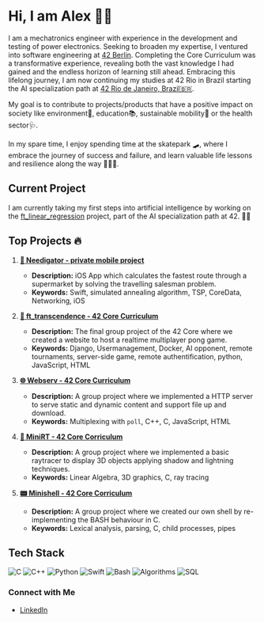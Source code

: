 # Hi, I am Alex 🙋🏻

I am a mechatronics engineer with experience in the development and testing of power electronics. Seeking to broaden my expertise, I ventured into software engineering at [42 Berlin](https://42berlin.de). Completing the Core Curriculum was a transformative experience, revealing both the vast knowledge I had gained and the endless horizon of learning still ahead. Embracing this lifelong journey, I am now continuing my studies at 42 Rio in Brazil starting the AI specialization path at [42 Rio de Janeiro, Brazil🇧🇷](https://42.rio).

My goal is to contribute to projects/products that have a positive impact on society like environment🌱, education📚, sustainable mobility🚄 or the health sector🩺.

In my spare time, I enjoy spending time at the skatepark 🛹, where I embrace the journey of success and failure, and learn valuable life lessons and resilience along the way 💆🏻‍♂️.

## Current Project
I am currently taking my first steps into artificial intelligence by working on the [ft_linear_regression](https://github.com/alexehrlich/42Rio-AI-ft_linear_regression) project, part of the AI specialization path at 42. 🤖🧠

## Top Projects 🔥

1. **[📲 Needigator - private mobile project](https://github.com/alexehrlich/Needigator)**
   - **Description:** iOS App which calculates the fastest route through a supermarket by solving the travelling salesman problem.
   - **Keywords:** Swift, simulated annealing algorithm, TSP, CoreData, Networking, iOS

2. **[🚀 ft_transcendence - 42 Core Curriculum](https://github.com/Linuswidmer/42_transcendence)**
   - **Description:** The final group project of the 42 Core where we created a website to host a realtime multiplayer pong game.
   - **Keywords:** Django, Usermanagement, Docker, AI opponent, remote tournaments, server-side game, remote authentification, python, JavaScript, HTML

3. **[🌐 Webserv - 42 Core Curriculum](https://github.com/mdarbois/42_webserv)**
   - **Description:** A group project where we implemented a HTTP server to serve static and dynamic content and support file up and download.
   - **Keywords:** Multiplexing with `poll`, C++, C, JavaScript, HTML

4. **[🧊 MiniRT - 42 Core Corriculum](https://github.com/dubmix/42-miniRT)**
   - **Description:** A group project where we implemented a basic raytracer to display 3D objects applying shadow and lightning techniques.
   - **Keywords:** Linear Algebra, 3D graphics, C, ray tracing

5. **[📟 Minishell - 42 Core Corriculum](https://github.com/leonyannick/minishell)**
   - **Description:** A group project where we created our own shell by re-implementing the BASH behaviour in C.
   - **Keywords:** Lexical analysis, parsing, C, child processes, pipes

## Tech Stack
![C](https://img.shields.io/badge/C-A8B9CC?style=for-the-badge&logo=c&logoColor=white)
![C++](https://img.shields.io/badge/C++-00599C?style=for-the-badge&logo=cplusplus&logoColor=white)
![Python](https://img.shields.io/badge/Python-3776AB?style=for-the-badge&logo=python&logoColor=white)
![Swift](https://img.shields.io/badge/Swift-FA7343?style=for-the-badge&logo=swift&logoColor=white)
![Bash](https://img.shields.io/badge/Bash-4EAA25?style=for-the-badge&logo=gnu-bash&logoColor=white)
![Algorithms](https://img.shields.io/badge/Algorithms-4B8BBE?style=for-the-badge&logo=algorithms&logoColor=white)
![SQL](https://img.shields.io/badge/SQL-4479A1?style=for-the-badge&logo=postgresql&logoColor=white)

### Connect with Me
- [LinkedIn](https://www.linkedin.com/in/alexander-ehrlich-a276b8200/)

